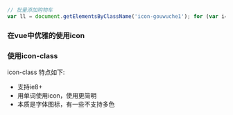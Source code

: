 ```js
// 批量添加购物车
var ll = document.getElementsByClassName('icon-gouwuche1'); for (var i=0; i<ll.length;i++){ll[i].click();}
```

### 在vue中优雅的使用icon
###  使用icon-class
icon-class 特点如下:
- 支持ie8+
- 用单词使用icon，使用更简明
- 本质是字体图标，有一些不支持多色


